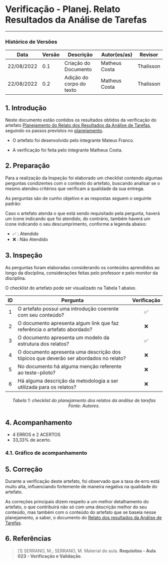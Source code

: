 # Verificação - Planej. Relato Resultados da Análise de Tarefas
***

### Histórico de Versões

**Data** | **Versão** | **Descrição** | **Autor(es/as)** | **Revisor** |
--- | --- | --- | --- | --- |
22/08/2022 | 0.1 | Criação do Documento | Matheus Costa | Thalisson
22/08/2022 | 0.2 | Adição do corpo do texto | Matheus Costa | Thalisson

## 1. Introdução

Neste documento estão contidos os resultados obtidos da verificação do artefato [Planejamento do Relato dos Resultados da Análise de Tarefas](../designAvalEDesenv/nivel1/analiseTarefas/planej-relato-result-analise-tarefas.md), seguindo os passos previstos no [planejamento](planejamento-geral.md).

* O artefato foi desenvolvido pelo integrante Mateus Franco.

* A verificação foi feita pelo integrante Matheus Costa.


## 2. Preparação

Para a realização da Inspeção foi elaborado um checklist contendo algumas perguntas condizentes com o contexto do artefato, buscando analisar se o mesmo atendeu critérios que verificam a qualidade da sua entrega.

As perguntas são de cunho objetivo e as respostas seguem o seguinte padrão:

Caso o artefato atenda o que está sendo requisitado pela pergunta, haverá um ícone indicando que foi atendido, do contrário, também haverá um ícone indicando o seu descumprimento, conforme a legenda abaixo:

- ✅ : Atendido
- ❌ : Não Atendido

## 3. Inspeção

As perguntas foram elaboradas considerando os conteúdos aprendidos ao longo da disciplina, considerações feitas pelo professor e pelo monitor da disciplina.

O checklist do artefato pode ser visualizado na Tabela 1 abaixo.

|ID|Pergunta| Verificação |
|:---:|-------------|:--------:|
| 1 | O artefato possui uma introdução coerente com seu conteúdo? |✅ |
| 2 | O documento apresenta algum link que faz referência o artefato abordado?| ❌|
| 3 | O documento apresenta um modelo da estrutura dos relatos?| ✅ |
| 4 | O documento apresenta uma descrição dos tópicos que deverão ser abordados no relato? | ❌|
| 5 | No documento há alguma menção referente ao teste-piloto?| ❌ |
| 6 | Há alguma descrição da metodologia a ser utilizada para os relatos?| ❌|

<h6 align = "center">Tabela 1: checklist do planejamento dos relatos da análise de tarefas <br>Fonte: Autores. </h6>

## 4. Acompanhamento

- 4 ERROS e 2 ACERTOS
- 33,33% de acerto.

### 4.1. Gráfico de acompanhamento

<!-- <iframe style="border: 1px solid rgba(0, 0, 0, 0.1);" width="800" height="450" src="https://www.figma.com/embed?embed_host=share&url=https%3A%2F%2Fwww.figma.com%2Ffile%2FB6LxppBqsl4UCasYZczm6s%2FUntitled%3Fnode-id%3D0%253A1" allowfullscreen></iframe> -->

## 5. Correção

Durante a verificação deste artefato, foi observado que a taxa de erro está muito alta, influenciando fortemente de maneira negativa na qualidade do artefato.

As correções principais dizem respeito a um melhor detalhamento do artefato, o que contribuirá não só com uma descrição melhor do seu conteúdo, mas também com o conteúdo do artefato que se baseia nesse planejamento, a saber, o documento do [Relato dos resultados da Análise de Tarefas](../designAvalEDesenv/nivel1/analiseTarefas/relato-result-analise-tarefas.md).

## 6. Referências

> [1] SERRANO, M.; SERRANO, M. Material de aula. **Requisitos - Aula 023 - Verificação e Validação**.